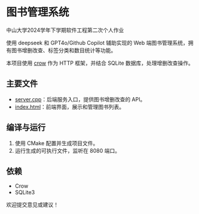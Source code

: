 # 图书管理系统

中山大学2024学年下学期软件工程第二次个人作业

使用 deepseek 和 GPT4o/Github Copilot 辅助实现的 Web 端图书管理系统，拥有图书增删改查、标签分类和数目统计等功能。

本项目使用 [crow](https://github.com/CrowCpp/Crow) 作为 HTTP 框架，并结合 SQLite 数据库，处理增删改查操作。

## 主要文件
- [server.cpp](server.cpp)：后端服务入口，提供图书增删改查的 API。
- [index.html](index.html)：前端界面，展示和管理图书列表。

## 编译与运行
1. 使用 CMake 配置并生成项目文件。  
2. 运行生成的可执行文件，监听在 8080 端口。

## 依赖
- Crow  
- SQLite3  

欢迎提交意见或建议！
